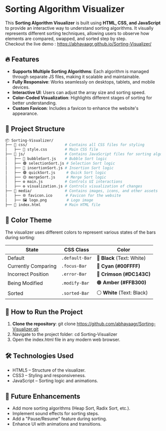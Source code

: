# Sorting Algorithm Visualizer

This **Sorting Algorithm Visualizer** is built using **HTML, CSS, and JavaScript** to provide an interactive way to understand sorting algorithms. It visually represents different sorting techniques, allowing users to observe how elements are compared, swapped, and sorted step by step.<br />
Checkout the live demo : https://abhayaagr.github.io/Sorting-Visualizer/

## 🔥 Features
- **Supports Multiple Sorting Algorithms**: Each algorithm is managed through separate JS files, making it scalable and maintainable.
- **Fully Responsive**: Works seamlessly on desktops, tablets, and mobile devices.
- **Interactive UI**: Users can adjust the array size and sorting speed.
- **Color-Coded Visualization**: Highlights different stages of sorting for better understanding.
- **Custom Favicon**: Includes a favicon to enhance the website's appearance.

## 📂 Project Structure

```bash
📦 Sorting-Visualizer/
├── 📂 css/                 # Contains all CSS files for styling
│   ├── 🎨 style.css        # Main CSS file
├── 📂 js/                  # Contains JavaScript files for sorting algorithms
│   ├── 🔵 bubbleSort.js    # Bubble Sort logic
│   ├── 🟢 selectionSort.js # Selection Sort logic
│   ├── 🔴 insertionSort.js # Insertion Sort logic
│   ├── 🟣 quickSort.js     # Quick Sort logic
│   ├── 🟡 mergeSort.js     # Merge Sort logic
│   ├── ⚙️ main.js          # Controls UI interactions
│   ├── ⚙️ visualization.js # Controls visualization of changes
├── 📂 media/               # Contains images, icons, and other assets
│   ├── 🌐 favicon.ico      # Favicon for the website
│   ├── 🖼️ logo.png         # Logo image
├── 📄 index.html           # Main HTML file
```

## 🎨 Color Theme
The visualizer uses different colors to represent various states of the bars during sorting:

| State                | CSS Class      | Color                        
|----------------------|----------------|------------------------------|
| Default              | `.default-Bar` | 🖤 **Black** (Text: White)  
| Currently Comparing  | `.focus-Bar`   | 🔵 **Cyan (#00FFFF)**       
| Incorrect Position   | `.error-Bar`   | 🔴 **Crimson (#DC143C)**     
| Being Modified       | `.modify-Bar`  | 🟠 **Amber (#FFB300)**       
| Sorted               | `.sorted-Bar`  | ⚪ **White** (Text: Black)   

## 🚀 How to Run the Project
1. **Clone the repository**:
   git clone https://github.com/abhayaagr/Sorting-Visualizer.git
2. Navigate to the project folder:
   cd Sorting-Visualizer
3. Open the index.html file in any modern web browser.

## 🛠️ Technologies Used
- HTML5 – Structure of the visualizer.
- CSS3 – Styling and responsiveness.
- JavaScript – Sorting logic and animations.

## 🔮 Future Enhancements
- Add more sorting algorithms (Heap Sort, Radix Sort, etc.).
- Implement sound effects for sorting steps.
- Add a "Pause/Resume" feature during sorting.
- Enhance UI with animations and transitions.
